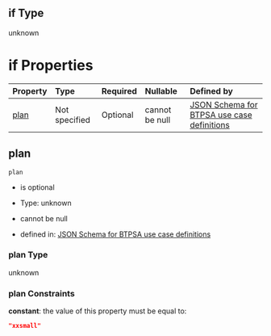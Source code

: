## if Type

unknown

# if Properties

| Property      | Type          | Required | Nullable       | Defined by                                                                                                                                                                                                                                  |
| :------------ | :------------ | :------- | :------------- | :------------------------------------------------------------------------------------------------------------------------------------------------------------------------------------------------------------------------------------------ |
| [plan](#plan) | Not specified | Optional | cannot be null | [JSON Schema for BTPSA use case definitions](btpsa-usecase-properties-services-items-allof-1-then-allof-84-then-allof-4-if-properties-plan.md "undefined#/properties/services/items/allOf/1/then/allOf/84/then/allOf/4/if/properties/plan") |

## plan



`plan`

*   is optional

*   Type: unknown

*   cannot be null

*   defined in: [JSON Schema for BTPSA use case definitions](btpsa-usecase-properties-services-items-allof-1-then-allof-84-then-allof-4-if-properties-plan.md "undefined#/properties/services/items/allOf/1/then/allOf/84/then/allOf/4/if/properties/plan")

### plan Type

unknown

### plan Constraints

**constant**: the value of this property must be equal to:

```json
"xxsmall"
```
